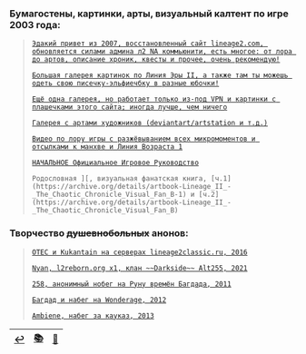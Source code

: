 ### Бумагостены, картинки, арты, визуальный калтент по игре 2003 года:
> [`Эдакий привет из 2007, восстановленный сайт lineage2.com, обновляется силами админа л2 NA коммьюнити, есть многое: от лора до артов, описание хроник, квесты и прочее, очень рекомендую!`](https://legacy-lineage2.com/)
>
> [`Большая галерея картинок по Линия Эры II, а также там ты можешь одеть свою писечку-эльфиечбку в разные юбочки!`](https://ivory-tower.de/)
> 
> [`Ещё одна галерея, но работает только из-под VPN и картинки с плашечками этого сайта; иногда лучше, чем ничего`](http://www.lineage2media.com/)
> 
> [`Галерея с артами художников (deviantart/artstation и т.д.)`](https://forum.l2europa.com/index.php?/topic/17-lineage-2-art-gallery/)
> 
> [`Видео по лору игры с разжёвыванием всех микромоментов и отсылками к манхве и Линия Возраста 1`](https://www.youtube.com/c/FocusDeath)
> 
> [`НАЧАЛЬНОЕ Официальное Игровое Руководство`](https://github.com/lineage2thread/lineage2/blob/main/pdf/Lineage%20Ii%20-%20Prima%20Game%20Guide%202004.pdf)
> 
> `Родословная ][, визуальная фанатская книга, [ч.1](https://archive.org/details/artbook-Lineage_II_-_The_Chaotic_Chronicle_Visual_Fan_B-1) и [ч.2](https://archive.org/details/artbook-Lineage_II_-_The_Chaotic_Chronicle_Visual_Fan_B)`

### Творчество ~~душевнобольных~~ анонов:
> [`OTEC и Kukantain на серверах lineage2classic.ru, 2016`](https://www.youtube.com/c/KukanTVLolshto)
> 
> [`Nyan, l2reborn.org x1, клан ~~Darkside~~ Alt255, 2021`](https://www.youtube.com/channel/UCI3RDriWvTMASGDDaCvunvg)
> 
> [`258, анонимный нобег на Руну времён Багдада, 2011`](https://www.youtube.com/watch?v=4aVcdAGHqHQ)
> 
> [`Багдад и набег на Wonderage, 2012`](https://www.youtube.com/channel/UCiqz6iO9AxYhve02f0Qz1og)
> 
> [`Ambiene, набег за кауказ, 2013`](https://www.youtube.com/channel/UCPViCt91Zjy9SAe8ext9C_g)

|[↩️](header.md)|[📚](lore.md)|[📆](archive.md)|
|:---:|:---:|:---:|
